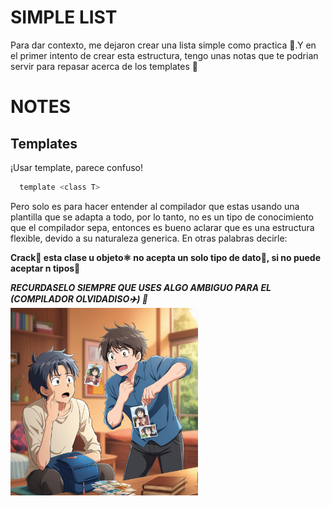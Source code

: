# SIMPLE LIST
Para dar contexto, me dejaron crear una lista simple como practica 📖.Y 
en el primer intento de crear esta estructura, tengo unas notas que te podrian servir para repasar acerca de los templates 🧔
# NOTES
## Templates
¡Usar template, parece confuso!
```c
  template <class T>
```
Pero solo es para hacer entender al compilador que estas usando una plantilla que se adapta a todo, por lo tanto, no es un tipo de conocimiento que el compilador sepa, entonces es bueno aclarar que es una estructura flexible, devido a su naturaleza generica.
En otras palabras decirle:  
  
**Crack👷 esta clase u objeto⚛️ no acepta un solo tipo de dato🦴, si no puede aceptar n tipos🤪**
   
***RECURDASELO SIEMPRE QUE USES ALGO AMBIGUO PARA EL (COMPILADOR OLVIDADISO✈️) 🐾***  
<img src = ".\static\img\TS.jpg" alt="Template" width="300">
